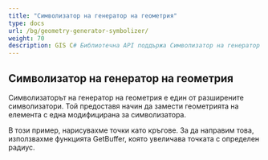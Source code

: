 ```yaml
---
title: "Символизатор на генератор на геометрия"
type: docs
url: /bg/geometry-generator-symbolizer/
weight: 70
description: GIS C# Библиотечна API поддържа Символизатор на генератор на геометрия, който предоставя начин да замести геометрията на елемента с една модифицирана за символизатора.
---
```


## **Символизатор на генератор на геометрия**
Символизаторът на генератор на геометрия е един от разширените символизатори. Той предоставя начин да замести геометрията на елемента с една модифицирана за символизатора.

В този пример, нарисувахме точки като кръгове. За да направим това, използвахме функцията GetBuffer, която увеличава точката с определен радиус.

